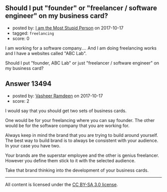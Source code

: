 ## Should I put "founder" or "freelancer / software engineer" on my business card?

- posted by: [I am the Most Stupid Person](https://stackexchange.com/users/11242471/i-am-the-most-stupid-person) on 2017-10-17
- tagged: `freelancing`
- score: 0

<p>I am working for a software company.... And I am doing freelancing works and I have a websites called "ABC Lab".</p>

<p>Should I put "founder, ABC Lab" or just "freelancer / software engineer" on my business card?</p>



## Answer 13494

- posted by: [Vasheer Ramdeen](https://stackexchange.com/users/6845962/vasheer-ramdeen) on 2017-10-17
- score: 2

<p>I would say that you should get two sets of business cards.</p>

<p>One would be for your freelancing where you can say founder. The other would be for the software company that you are working for. </p>

<p>Always keep in mind the brand that you are trying to build around yourself. The best way to build brand is to always be consistent with your audience. In your case you have two. </p>

<p>Your brands are the superstar employee and the other is genius freelancer. However you define them stick to it with the selected audience. </p>

<p>Take that brand thinking into the development of your business cards.</p>




---

All content is licensed under the [CC BY-SA 3.0 license](https://creativecommons.org/licenses/by-sa/3.0/).
